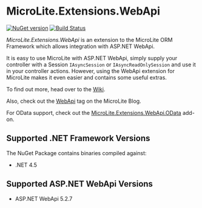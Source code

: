 MicroLite.Extensions.WebApi
===========================

[![NuGet version](https://badge.fury.io/nu/MicroLite.Extensions.WebApi.svg)](http://badge.fury.io/nu/MicroLite.Extensions.WebApi) [![Build Status](https://dev.azure.com/trevorpilley/MicroLite/_apis/build/status/MicroLite.Extensions.WebApi-CI?branchName=master)](https://dev.azure.com/trevorpilley/MicroLite/_build/latest?definitionId=2&branchName=master)

_MicroLite.Extensions.WebApi_ is an extension to the MicroLite ORM Framework which allows integration with ASP.NET WebApi.

It is easy to use MicroLite with ASP.NET WebApi, simply supply your controller with a Session `IAsyncSession` or `IAsyncReadOnlySession` and use it in your controller actions. However, using the WebApi extension for MicroLite makes it even easier and contains some useful extras.

To find out more, head over to the [Wiki](https://github.com/MicroLite-ORM/MicroLite.Extensions.WebApi/wiki).

Also, check out the [WebApi](http://microliteorm.wordpress.com/tag/WebApi/) tag on the MicroLite Blog.

For OData support, check out the [MicroLite.Extensions.WebApi.OData](https://github.com/MicroLite-ORM/MicroLite.Extensions.WebApi.OData) add-on.

## Supported .NET Framework Versions

The NuGet Package contains binaries compiled against:

* .NET 4.5

## Supported ASP.NET WebApi Versions

* ASP.NET WebApi 5.2.7
